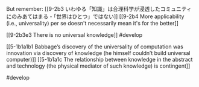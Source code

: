 But remember: 
	[[9-2b3 いわゆる「知識」は合理科学が浸透したコミュニティにのみあてはまる・「世界はひとつ」ではない]]
		[[9-2b4 More applicability (i.e., universality) per se doesn't necessarily mean it's for the better]]

[[9-2b3e3 There is no universal knowledge]] #develop 

[[5-1b1a1b1 Babbage’s discovery of the universality of computation was innovation via discovery of knowledge (he himself couldn’t build universal computer)]]
[[5-1b1a1c The relationship between knowledge in the abstract and technology (the physical mediator of such knowledge) is contingent]]

#develop 